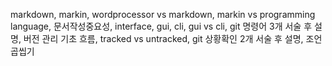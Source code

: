markdown, markin, wordprocessor vs markdown, markin vs programming language, 문서작성중요성, interface, gui, cli, gui vs cli,
git 명령어 3개 서술 후 설명, 버전 관리 기초 흐름, tracked vs untracked, git 상황확인 2개 서술 후 설명, 조언곱씹기